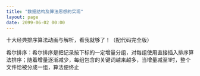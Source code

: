 ```yaml
---
title: "数据结构及算法思想的实现"
layout: page
date: 2099-06-02 00:00
---
```

十大经典排序算法动画与解析，看我就够了！（配代码完全版）

希尔排序：希尔排序是把记录按下标的一定增量分组，对每组使用直接插入排序算法排序；随着增量逐渐减少，每组包含的关键词越来越多，当增量减至1时，整个文件恰被分成一组，算法便终止
